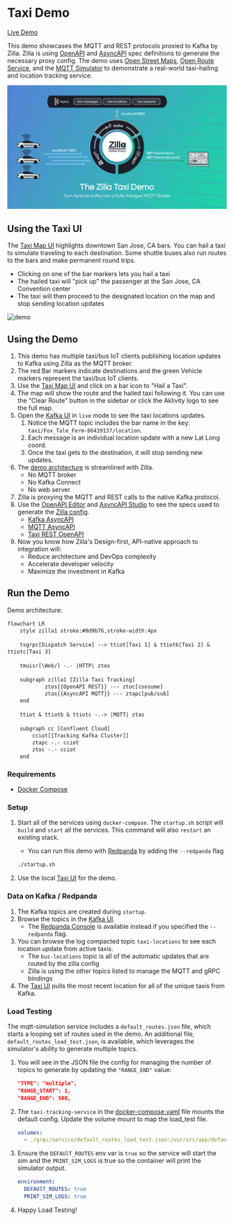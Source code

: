 # Taxi Demo

[Live Demo](https://taxi.aklivity.io/)

This demo showcases the MQTT and REST protocols proxied to Kafka by Zilla. Zilla is using [OpenAPI](https://www.openapis.org/) and [AsyncAPI](https://www.asyncapi.com/en) spec definitions to generate the necessary proxy config. The demo uses [Open Street Maps](https://www.openstreetmap.org/), [Open Route Service](https://openrouteservice.org/), and the [MQTT Simulator](https://github.com/DamascenoRafael/mqtt-simulator) to demonstrate a real-world taxi-hailing and location tracking service.

![zilla-taxi-demo-diagram](.assets/zilla-taxi-demo-diagram@2x.png)

## Using the Taxi UI

The [Taxi Map UI](https://taxi.aklivity.io/) highlights downtown San Jose, CA bars. You can hail a taxi to simulate traveling to each destination. Some shuttle buses also run routes to the bars and make permanent round trips.

- Clicking on one of the bar markers lets you hail a taxi
- The hailed taxi will "pick up" the passenger at the San Jose, CA Convention center
- The taxi will then proceed to the designated location on the map and stop sending location updates

![demo](.assets/taxi-demo.gif)

## Using the Demo

1. This demo has multiple taxi/bus IoT clients publishing location updates to Kafka using Zilla as the MQTT broker.
1. The red Bar markers indicate destinations and the green Vehicle markers represent the taxi/bus IoT clients.
1. Use the [Taxi Map UI](https://taxi.aklivity.io/) and click on a bar icon to "Hail a Taxi".
1. The map will show the route and the hailed taxi following it. You can use the "Clear Route" button in the sidebar or click the Aklivity logo to see the full map.
1. Open the [Kafka UI](https://taxi.aklivity.io/kafka/ui/clusters/taxi-demo/all-topics/taxi-locations/messages?seekDirection=TAILING&seekType=LATEST) in `live` mode to see the taxi locations updates.
   1. Notice the MQTT topic includes the bar name in the key: `taxi/Fox_Tale_Ferm-86439137/location`.
   1. Each message is an individual location update with a new Lat Long coord.
   1. Once the taxi gets to the destination, it will stop sending new updates.
1. The [demo architecture](./demo-resources/arch-Taxi-Demo.md) is streamlined with Zilla.
   - No MQTT broker
   - No Kafka Connect
   - No web server
1. Zilla is proxying the MQTT and REST calls to the native Kafka protocol.
1. Use the [OpenAPI Editor](https://editor.swagger.io/) and [AsyncAPI Studio](https://studio.asyncapi.com/) to see the specs used to generate the [Zilla config](./zilla.yaml).
   - [Kafka AsyncAPI](./live-demo-deploytracking-kafka-asyncapi.yaml)
   - [MQTT AsyncAPI](./live-demo-deploytracking-mqtt-asyncapi.yaml)
   - [Taxi REST OpenAPI](./live-demo-deploy/tracking-openapi.yaml)
1. Now you know how Zilla's Design-first, API-native approach to integration will:
   - Reduce architecture and DevOps complexity
   - Accelerate developer velocity
   - Maximize the investment in Kafka

## Run the Demo

Demo architecture:

```mermaid
flowchart LR
    style zilla1 stroke:#0d9b76,stroke-width:4px

    tsgrpc[Dispatch Service] --> ttiot[Taxi 1] & ttiotb[Taxi 2] & ttiotc[Taxi 3]

    tmuisr[\Web/] -.- |HTTP| ztos

    subgraph zilla1 [Zilla Taxi Tracking]
            ztos{{OpenAPI REST}} --- ztoc[consume]
            ztas{{AsyncAPI MQTT}} --- ztapc[pub/sub]
    end

    ttiot & ttiotb & ttiotc -.-> |MQTT| ztas

    subgraph cc [Confluent Cloud]
        cciot[[Tracking Kafka Cluster]]
        ztapc -.- cciot
        ztoc -.- cciot
    end
```

### Requirements

- [Docker Compose](https://docs.docker.com/compose/gettingstarted/)

### Setup

1. Start all of the services using `docker-compose`. The `startup.sh` script will `build` and `start` all the services. This command will also `restart` an existing stack.

   - You can run this demo with [Redpanda](https://docs.redpanda.com/current/reference/docker-compose/) by adding the `--redpanda` flag

   ```bash
   ./startup.sh
   ```

1. Use the local [Taxi UI](http://localhost/) for the demo.

### Data on Kafka / Redpanda

1. The Kafka topics are created during `startup`.
1. Browse the topics in the [Kafka UI](http://localhost:8080/).
   - The [Redpanda Console](http://localhost:8080/) is available instead if you specified the `--redpanda` flag.
1. You can browse the log compacted topic `taxi-locations` to see each location update from active taxis.
   - The `bus-locations` topic is all of the automatic updates that are routed by the zilla config
   - Zilla is using the other topics listed to manage the MQTT and gRPC bindings
1. The [Taxi UI](http://localhost/) pulls the most recent location for all of the unique taxis from Kafka.

### Load Testing

The mqtt-simulation service includes a `default_routes.json` file, which starts a looping set of routes used in the demo. An additional file, `default_routes_load_test.json`, is available, which leverages the simulator's ability to generate multiple topics.

1. You will see in the JSON file the config for managing the number of topics to generate by updating the `"RANGE_END"` value:

   ```json
   "TYPE": "multiple",
   "RANGE_START": 1,
   "RANGE_END": 500,
   ```

1. The `taxi-tracking-service` in the [docker-compose.yaml](docker-compose.yaml) file mounts the default config. Update the volume mount to map the load_test file.

   ```yaml
   volumes:
     - ./grpc/service/default_routes_load_test.json:/usr/src/app/default_routes.json
   ```

1. Ensure the `DEFAUlT_ROUTES` env var is `true` so the service will start the sim and the `PRINT_SIM_LOGS` is true so the container will print the simulator output.

   ```yaml
   environment:
     DEFAUlT_ROUTES: true
     PRINT_SIM_LOGS: true
   ```

1. Happy Load Testing!

